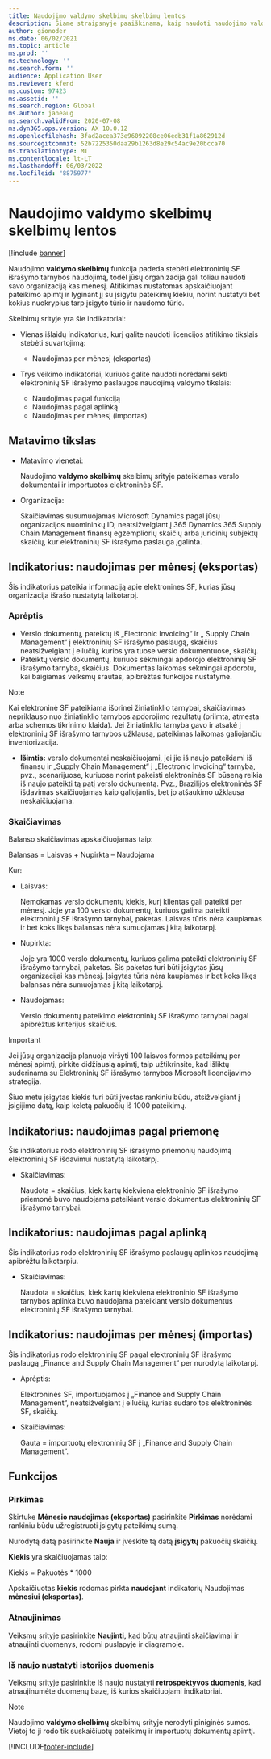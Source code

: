 ```yaml
---
title: Naudojimo valdymo skelbimų skelbimų lentos
description: Šiame straipsnyje paaiškinama, kaip naudoti naudojimo valdymo skelbimų skelbimų skydą, norint stebėti elektroninių SF išrašymo paslaugos naudojimą ir toliau bus suderinama.
author: gionoder
ms.date: 06/02/2021
ms.topic: article
ms.prod: ''
ms.technology: ''
ms.search.form: ''
audience: Application User
ms.reviewer: kfend
ms.custom: 97423
ms.assetid: ''
ms.search.region: Global
ms.author: janeaug
ms.search.validFrom: 2020-07-08
ms.dyn365.ops.version: AX 10.0.12
ms.openlocfilehash: 3fad2acea373e96092208ce06edb31f1a862912d
ms.sourcegitcommit: 52b7225350daa29b1263d8e29c54ac9e20bcca70
ms.translationtype: MT
ms.contentlocale: lt-LT
ms.lasthandoff: 06/03/2022
ms.locfileid: "8875977"
---
```

# <a name="usage-management-dashboard"></a>Naudojimo valdymo skelbimų skelbimų lentos

[!include [banner](../includes/banner.md)]

Naudojimo **valdymo skelbimų** funkcija padeda stebėti elektroninių SF išrašymo tarnybos naudojimą, todėl jūsų organizacija gali toliau naudoti savo organizaciją kas mėnesį. Atitikimas nustatomas apskaičiuojant pateikimo apimtį ir lyginant jį su įsigytu pateikimų kiekiu, norint nustatyti bet kokius nuokrypius tarp įsigyto tūrio ir naudomo tūrio.

Skelbimų srityje yra šie indikatoriai:

- Vienas išlaidų indikatorius, kurį galite naudoti licencijos atitikimo tikslais stebėti suvartojimą:

    - Naudojimas per mėnesį (eksportas)

- Trys veikimo indikatoriai, kuriuos galite naudoti norėdami sekti elektroninių SF išrašymo paslaugos naudojimą valdymo tikslais:

    - Naudojimas pagal funkciją
    - Naudojimas pagal aplinką
    - Naudojimas per mėnesį (importas)

## <a name="measurement-scope"></a>Matavimo tikslas

- Matavimo vienetai: 

    Naudojimo **valdymo skelbimų** skelbimų srityje pateikiamas verslo dokumentai ir importuotos elektroninės SF.

- Organizacija: 

    Skaičiavimas susumuojamas Microsoft Dynamics pagal jūsų organizacijos nuomininkų ID, neatsižvelgiant į 365 Dynamics 365 Supply Chain Management finansų egzempliorių skaičių arba juridinių subjektų skaičių, kur elektroninių SF išrašymo paslauga įgalinta.


## <a name="indicator-usage-per-month-export"></a>Indikatorius: naudojimas per mėnesį (eksportas)

Šis indikatorius pateikia informaciją apie elektronines SF, kurias jūsų organizacija išrašo nustatytą laikotarpį.

### <a name="scope"></a>Aprėptis
- Verslo dokumentų, pateiktų iš „Electronic Invoicing“ ir „ Supply Chain Management“ į elektroninių SF išrašymo paslaugą, skaičius neatsižvelgiant į eilučių, kurios yra tuose verslo dokumentuose, skaičių.
- Pateiktų verslo dokumentų, kuriuos sėkmingai apdorojo elektroninių SF išrašymo tarnyba, skaičius. Dokumentas laikomas sėkmingai apdorotu, kai baigiamas veiksmų srautas, apibrėžtas funkcijos nustatyme.

> [!NOTE]
> Kai elektroninė SF pateikiama išorinei žiniatinklio tarnybai, skaičiavimas nepriklauso nuo žiniatinklio tarnybos apdorojimo rezultatų (priimta, atmesta arba schemos tikrinimo klaida). Jei žiniatinklio tarnyba gavo ir atsakė į elektroninių SF išrašymo tarnybos užklausą, pateikimas laikomas galiojančiu inventorizacija.

- **Išimtis:** verslo dokumentai neskaičiuojami, jei jie iš naujo pateikiami iš finansų ir „Supply Chain Management“ į „Electronic Invoicing“ tarnybą, pvz., scenarijuose, kuriuose norint pakeisti elektroninės SF būseną reikia iš naujo pateikti tą patį verslo dokumentą. Pvz., Brazilijos elektroninės SF išdavimas skaičiuojamas kaip galiojantis, bet jo atšaukimo užklausa neskaičiuojama.


### <a name="calculation"></a>Skaičiavimas

Balanso skaičiavimas apskaičiuojamas taip:

Balansas = Laisvas + Nupirkta – Naudojama

Kur:

- Laisvas:
  
    Nemokamas verslo dokumentų kiekis, kurį klientas gali pateikti per mėnesį. Joje yra 100 verslo dokumentų, kuriuos galima pateikti elektroninių SF išrašymo tarnybai, paketas. Laisvas tūris nėra kaupiamas ir bet koks likęs balansas nėra sumuojamas į kitą laikotarpį.
  
- Nupirkta:
  
    Joje yra 1000 verslo dokumentų, kuriuos galima pateikti elektroninių SF išrašymo tarnybai, paketas. Šis paketas turi būti įsigytas jūsų organizacijai kas mėnesį. Įsigytas tūris nėra kaupiamas ir bet koks likęs balansas nėra sumuojamas į kitą laikotarpį.
  
- Naudojamas: 

    Verslo dokumentų pateikimo elektroninių SF išrašymo tarnybai pagal apibrėžtus kriterijus skaičius.
   
> [!IMPORTANT]
> Jei jūsų organizacija planuoja viršyti 100 laisvos formos pateikimų per mėnesį apimtį, pirkite didžiausią apimtį, taip užtikrinsite, kad išliktų suderinama su Elektroninių SF išrašymo tarnybos Microsoft licencijavimo strategija.
>
> Šiuo metu įsigytas kiekis turi būti įvestas rankiniu būdu, atsižvelgiant į įsigijimo datą, kaip keletą pakuočių iš 1000 pateikimų.

## <a name="indicator-usage-by-feature"></a>Indikatorius: naudojimas pagal priemonę

Šis indikatorius rodo elektroninių SF išrašymo priemonių naudojimą elektroninių SF išdavimui nustatytą laikotarpį.

- Skaičiavimas:
  
    Naudota = skaičius, kiek kartų kiekviena elektroninio SF išrašymo priemonė buvo naudojama pateikiant verslo dokumentus elektroninių SF išrašymo tarnybai.

## <a name="indicator-usage-by-environment"></a>Indikatorius: naudojimas pagal aplinką

Šis indikatorius rodo elektroninių SF išrašymo paslaugų aplinkos naudojimą apibrėžtu laikotarpiu.

- Skaičiavimas:
    
    Naudota = skaičius, kiek kartų kiekviena elektroninio SF išrašymo tarnybos aplinka buvo naudojama pateikiant verslo dokumentus elektroninių SF išrašymo tarnybai.

## <a name="indicator-usage-per-month-import"></a>Indikatorius: naudojimas per mėnesį (importas)

Šis indikatorius rodo elektroninių SF pagal elektroninių SF išrašymo paslaugą „Finance and Supply Chain Management“ per nurodytą laikotarpį.

- Aprėptis:

    Elektroninės SF, importuojamos į „Finance and Supply Chain Management“, neatsižvelgiant į eilučių, kurias sudaro tos elektroninės SF, skaičių.

- Skaičiavimas:

    Gauta = importuotų elektroninių SF į „Finance and Supply Chain Management“.

## <a name="functions"></a>Funkcijos
### <a name="purchase"></a>Pirkimas

Skirtuke **Mėnesio naudojimas (eksportas)** pasirinkite **Pirkimas** norėdami rankiniu būdu užregistruoti įsigytų pateikimų sumą.

Nurodytą datą pasirinkite **Nauja** ir įveskite tą datą **įsigytų** pakuočių skaičių.

**Kiekis** yra skaičiuojamas taip:

Kiekis = Pakuotės * 1000

Apskaičiuotas **kiekis** rodomas pirkta **naudojant** indikatorių Naudojimas **mėnesiui (eksportas)**.

### <a name="update"></a>Atnaujinimas

Veiksmų srityje pasirinkite **Naujinti,** kad būtų atnaujinti skaičiavimai ir atnaujinti duomenys, rodomi puslapyje ir diagramoje.

### <a name="reset-history-data"></a>Iš naujo nustatyti istorijos duomenis

Veiksmų srityje pasirinkite Iš naujo nustatyti **retrospektyvos duomenis**, kad atnaujinumėte duomenų bazę, iš kurios skaičiuojami indikatoriai.




> [!NOTE]
> Naudojimo **valdymo skelbimų** skelbimų srityje nerodyti piniginės sumos. Vietoj to ji rodo tik suskaičiuotų pateikimų ir importuotų dokumentų apimtį.

[!INCLUDE[footer-include](../../includes/footer-banner.md)]

